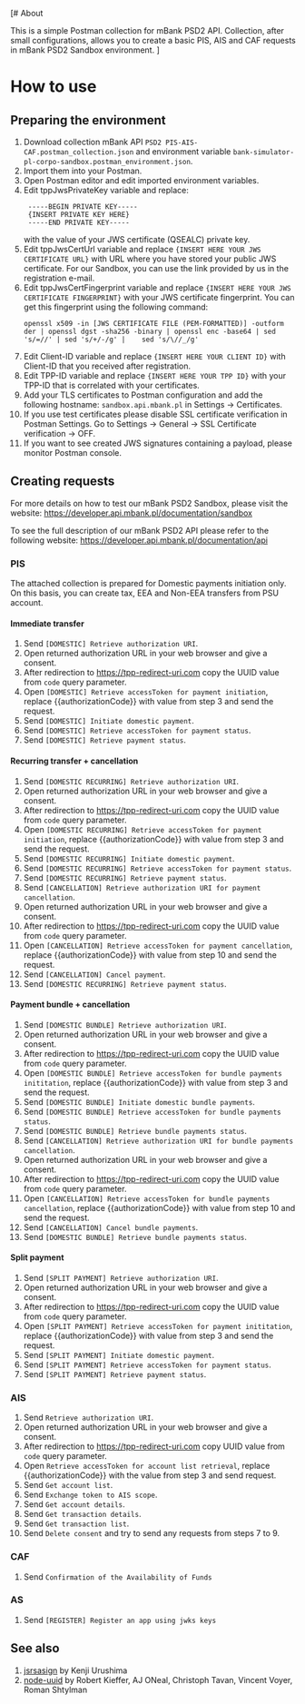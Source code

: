 [# About 

This is a simple Postman collection for mBank PSD2 API.
Collection, after small configurations, allows you to create a basic PIS, AIS and CAF requests in mBank PSD2 Sandbox environment.
]
# How to use

## Preparing the environment

1. Download collection mBank API `PSD2 PIS-AIS-CAF.postman_collection.json` and environment variable `bank-simulator-pl-corpo-sandbox.postman_environment.json`.
2. Import them into your Postman.
3. Open Postman editor and edit imported environment variables.
4. Edit tppJwsPrivateKey variable and replace:
   ```
    -----BEGIN PRIVATE KEY-----
    {INSERT PRIVATE KEY HERE}
    -----END PRIVATE KEY-----
   ```
    with the value of your JWS certificate (QSEALC) private key. 
5. Edit tppJwsCertUrl variable and replace `{INSERT HERE YOUR JWS CERTIFICATE URL}` with URL where you have stored your public JWS certificate. For our Sandbox, you can use the link provided by us in the registration e-mail.
6. Edit tppJwsCertFingerprint variable and replace `{INSERT HERE YOUR JWS CERTIFICATE FINGERPRINT}` with your JWS certificate fingerprint. 
    You can get this fingerprint using the following command: 
    ```
    openssl x509 -in [JWS CERTIFICATE FILE (PEM-FORMATTED)] -outform der | openssl dgst -sha256 -binary | openssl enc -base64 | sed 's/=//' | sed 's/+/-/g' |    sed 's/\//_/g'
    ```
7. Edit Client-ID variable and replace `{INSERT HERE YOUR CLIENT ID}` with Client-ID that you received after registration.
8. Edit TPP-ID variable and replace `{INSERT HERE YOUR TPP ID}`  with your TPP-ID that is correlated with your certificates.
9. Add your TLS certificates to Postman configuration and add the following hostname: `sandbox.api.mbank.pl` in Settings -> Certificates.
10. If you use test certificates please disable SSL certificate verification in Postman Settings. Go to Settings -> General -> SSL Certificate verification -> OFF.
11. If you want to see created JWS signatures containing a payload, please monitor Postman console.

## Creating requests

For more details on how to test our mBank PSD2 Sandbox, please visit the website: 
https://developer.api.mbank.pl/documentation/sandbox

To see the full description of our mBank PSD2 API please refer to the following website:
https://developer.api.mbank.pl/documentation/api

### PIS

The attached collection is prepared for Domestic payments initiation only. On this basis, you can create tax, EEA and Non-EEA transfers from PSU account.

#### Immediate transfer

1. Send `[DOMESTIC] Retrieve authorization URI`.
2. Open returned authorization URL in your web browser and give a consent.
3. After redirection to https://tpp-redirect-uri.com copy the UUID value from `code` query parameter.
4. Open `[DOMESTIC] Retrieve accessToken for payment initiation`, replace {{authorizationCode}} with value from step 3 and send the request.
5. Send `[DOMESTIC] Initiate domestic payment`.
6. Send `[DOMESTIC] Retrieve accessToken for payment status`.
7. Send `[DOMESTIC] Retrieve payment status`.

#### Recurring transfer + cancellation

1. Send `[DOMESTIC RECURRING] Retrieve authorization URI`.
2. Open returned authorization URL in your web browser and give a consent.
3. After redirection to https://tpp-redirect-uri.com copy the UUID value from `code` query parameter.
4. Open `[DOMESTIC RECURRING] Retrieve accessToken for payment initiation`, replace {{authorizationCode}} with value from step 3 and send the request.
5. Send `[DOMESTIC RECURRING] Initiate domestic payment`.
6. Send `[DOMESTIC RECURRING] Retrieve accessToken for payment status`.
7. Send `[DOMESTIC RECURRING] Retrieve payment status`.
8. Send `[CANCELLATION] Retrieve authorization URI for payment cancellation`.
9. Open returned authorization URL in your web browser and give a consent.
10. After redirection to https://tpp-redirect-uri.com copy the UUID value from `code` query parameter.
11. Open `[CANCELLATION] Retrieve accessToken for payment cancellation`, replace {{authorizationCode}} with value from step 10 and send the request.
12. Send `[CANCELLATION] Cancel payment`.
13. Send `[DOMESTIC RECURRING] Retrieve payment status`.

#### Payment bundle + cancellation

1. Send `[DOMESTIC BUNDLE] Retrieve authorization URI`.
2. Open returned authorization URL in your web browser and give a consent.
3. After redirection to https://tpp-redirect-uri.com copy the UUID value from `code` query parameter.
4. Open `[DOMESTIC BUNDLE] Retrieve accessToken for bundle payments inititation`, replace {{authorizationCode}} with value from step 3 and send the request.
5. Send `[DOMESTIC BUNDLE] Initiate domestic bundle payments`.
6. Send `[DOMESTIC BUNDLE] Retrieve accessToken for bundle payments status`.
7. Send `[DOMESTIC BUNDLE] Retrieve bundle payments status`.
8. Send `[CANCELLATION] Retrieve authorization URI for bundle payments cancellation`.
9. Open returned authorization URL in your web browser and give a consent.
10. After redirection to https://tpp-redirect-uri.com copy the UUID value from `code` query parameter.
11. Open `[CANCELLATION] Retrieve accessToken for bundle payments cancellation`, replace {{authorizationCode}} with value from step 10 and send the request.
12. Send `[CANCELLATION] Cancel bundle payments`.
13. Send `[DOMESTIC BUNDLE] Retrieve bundle payments status`.

#### Split payment

1. Send `[SPLIT PAYMENT] Retrieve authorization URI`.
2. Open returned authorization URL in your web browser and give a consent.
3. After redirection to https://tpp-redirect-uri.com copy the UUID value from `code` query parameter.
4. Open `[SPLIT PAYMENT] Retrieve accessToken for payment inititation`, replace {{authorizationCode}} with value from step 3 and send the request.
5. Send `[SPLIT PAYMENT] Initiate domestic payment`.
6. Send `[SPLIT PAYMENT] Retrieve accessToken for payment status`.
7. Send `[SPLIT PAYMENT] Retrieve payment status`.

### AIS

1. Send `Retrieve authorization URI`.
2. Open returned authorization URL in your web browser and give a consent.
3. After redirection to https://tpp-redirect-uri.com copy UUID value from `code` query parameter.
4. Open `Retrieve accessToken for account list retrieval`, replace {{authorizationCode}} with the value from step 3 and send request.
5. Send `Get account list`.
6. Send `Exchange token to AIS scope`.
7. Send `Get account details`.
8. Send `Get transaction details`.
9. Send `Get transaction list`.
10. Send `Delete consent` and try to send any requests from steps 7 to 9.

### CAF

1. Send `Confirmation of the Availability of Funds`

### AS

1. Send `[REGISTER] Register an app using jwks keys`

## See also

1. [jsrsasign](https://github.com/kjur/jsrsasign) by Kenji Urushima
2. [node-uuid](https://github.com/kelektiv/node-uuid) by Robert Kieffer, AJ ONeal, Christoph Tavan, Vincent Voyer, Roman Shtylman

